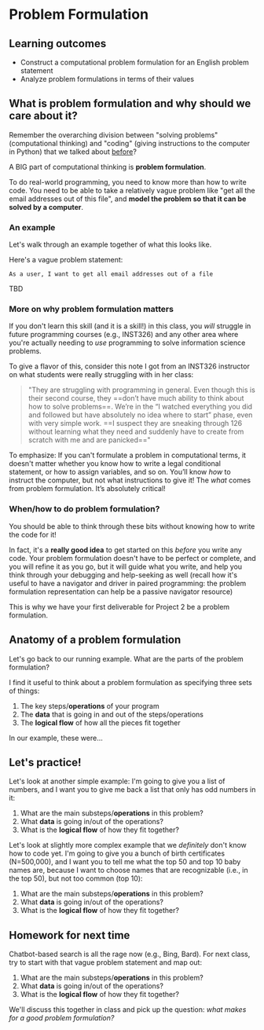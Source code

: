 # Problem Formulation

## Learning outcomes
- Construct a computational problem formulation for an English problem statement
- Analyze problem formulations in terms of their values

## What is problem formulation and why should we care about it?

Remember the overarching division between "solving problems" (computational thinking) and "coding" (giving instructions to the computer in Python) that we talked about [before](https://joelchan.github.io/inst126-intro-programming-notes/what-is-programming.html)?


A BIG part of computational thinking is **problem formulation**. 

To do real-world programming, you need to know more than how to write code. You need to be able to take a relatively vague problem like "get all the email addresses out of this file", and **model the problem so that it can be solved by a computer**.

### An example

Let's walk through an example together of what this looks like.

Here's a vague problem statement: 

```{admonition}
As a user, I want to get all email addresses out of a file
```

TBD

### More on why problem formulation matters

If you don't learn this skill (and it is a skill!) in this class, you *will* struggle in future programming courses (e.g., INST326) and any other area where you're actually needing to *use* programming to solve information science problems.

To give a flavor of this, consider this note I got from an INST326 instructor on what students were really struggling with in her class:

> "They are struggling with programming in general. Even though this is their second course, they ==don’t have much ability to think about how to solve problems==. We’re in the “I watched everything you did and followed but have absolutely no idea where to start” phase, even with very simple work. ==I suspect they are sneaking through 126 without learning what they need and suddenly have to create from scratch with me and are panicked=="

To emphasize: If you can't formulate a problem in computational terms, it doesn't matter whether you know how to write a legal conditional statement, or how to assign variables, and so on. You’ll know *how* to instruct the computer, but not what instructions to give it! The *what* comes from problem formulation. It’s absolutely critical!

### When/how to do problem formulation?

You should be able to think through these bits without knowing how to write the code for it! 

In fact, it's a **really good idea** to get started on this *before* you write any code. Your problem formulation doesn't have to be perfect or complete, and you will refine it as you go, but it will guide what you write, and help you think through your debugging and help-seeking as well (recall how it's useful to have a navigator and driver in paired programming: the problem formulation representation can help be a passive navigator resource)

This is why we have your first deliverable for Project 2 be a problem formulation.

## Anatomy of a problem formulation

Let's go back to our running example. What are the parts of the problem formulation?

I find it useful to think about a problem formulation as specifying three sets of things:
1. The key steps/**operations** of your program
2. The **data** that is going in and out of the steps/operations
3. The **logical flow** of how all the pieces fit together

In our example, these were...

## Let's practice!
Let's look at another simple example: I'm going to give you a list of numbers, and I want you to give me back a list that only has odd numbers in it:
1. What are the main substeps/**operations** in this problem?
2. What **data** is going in/out of the operations?
3. What is the **logical flow** of how they fit together?

Let's look at slightly more complex example that we *definitely* don't know how to code yet. I'm going to give you a bunch of birth certificates (N=500,000), and I want you to tell me what the top 50 and top 10 baby names are, because I want to choose names that are recognizable (i.e., in the top 50), but not too common (top 10):
1. What are the main substeps/**operations** in this problem?
2. What **data** is going in/out of the operations?
3. What is the **logical flow** of how they fit together?

## Homework for next time

Chatbot-based search is all the rage now (e.g., Bing, Bard). For next class, try to start with that vague problem statement and map out:
1. What are the main substeps/**operations** in this problem?
2. What **data** is going in/out of the operations?
3. What is the **logical flow** of how they fit together?

We'll discuss this together in class and pick up the question: *what makes for a good problem formulation?*
